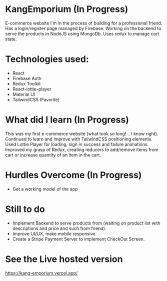 # KangEmporium (In Progress)
E-commerce website I'm in the process of building for a professional friend. Has a login/register page managed by Firebase.
Working on the backend to serve the products in NodeJS using MongoDb.
Uses redux to manage cart state.

# Technologies used:
* React
* Firebase Auth
* Redux Toolkit
* React-lottie-player
* Material UI
* TailwindCSS (Favorite)

# What did I learn (In Progress)
This was my first e-commerce website (what took so long! .. I know right). Continued to learn and improve with TailwindCSS positioning elements.
Used Lottie Player for loading, sign in success and failure animations. Improved my grasp of Redux, creating reducers to add/remove items from cart
or increase quantity of an item in the cart.

# Hurdles Overcome (In Progress)
* Get a working model of the app

# Still to do
* Implement Backend to serve products from (waiting on product list with descriptions and price and such from friend).
* Improve UI/UX, make mobile responsive.
* Create a Stripe Payment Server to implement CheckOut Screen.


# See the Live hosted version

https://kang-emporium.vercel.app/


